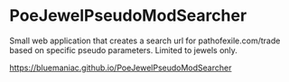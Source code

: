 # PoeJewelPseudoModSearcher
Small web application that creates a search url for pathofexile.com/trade based on specific pseudo parameters. Limited to jewels only.

https://bluemaniac.github.io/PoeJewelPseudoModSearcher
